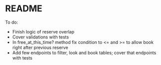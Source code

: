 # README

To do:
* Finish logic of reserve overlap
* Cover validations with tests 
* In free_at_this_time? method fix condition to <= and >= to allow book right after previous reserve
* Add few endpoints to filter, look and book tables; cover that endpoints with tests